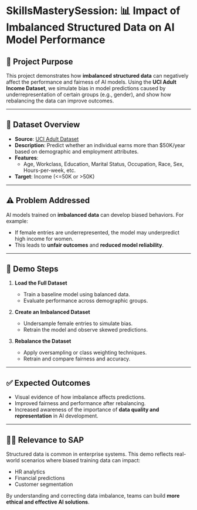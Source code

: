# SkillsMasterySession: 📊 Impact of Imbalanced Structured Data on AI Model Performance

## 🧠 Project Purpose

This project demonstrates how **imbalanced structured data** can negatively affect the performance and fairness of AI models. Using the **UCI Adult Income Dataset**, we simulate bias in model predictions caused by underrepresentation of certain groups (e.g., gender), and show how rebalancing the data can improve outcomes.

---

## 📁 Dataset Overview

- **Source**: [UCI Adult Dataset](https://archive.ics.uci.edu/ml/datasets/Adult)
- **Description**: Predict whether an individual earns more than \$50K/year based on demographic and employment attributes.
- **Features**:
  - Age, Workclass, Education, Marital Status, Occupation, Race, Sex, Hours-per-week, etc.
- **Target**: Income (<=50K or >50K)

---

## ⚠️ Problem Addressed

AI models trained on **imbalanced data** can develop biased behaviors. For example:
- If female entries are underrepresented, the model may underpredict high income for women.
- This leads to **unfair outcomes** and **reduced model reliability**.

---

## 🧪 Demo Steps

1. **Load the Full Dataset**
   - Train a baseline model using balanced data.
   - Evaluate performance across demographic groups.

2. **Create an Imbalanced Dataset**
   - Undersample female entries to simulate bias.
   - Retrain the model and observe skewed predictions.

3. **Rebalance the Dataset**
   - Apply oversampling or class weighting techniques.
   - Retrain and compare fairness and accuracy.

---

## ✅ Expected Outcomes

- Visual evidence of how imbalance affects predictions.
- Improved fairness and performance after rebalancing.
- Increased awareness of the importance of **data quality and representation** in AI development.

---

## 🧑‍💼 Relevance to SAP

Structured data is common in enterprise systems. This demo reflects real-world scenarios where biased training data can impact:
- HR analytics
- Financial predictions
- Customer segmentation

By understanding and correcting data imbalance, teams can build **more ethical and effective AI solutions**.